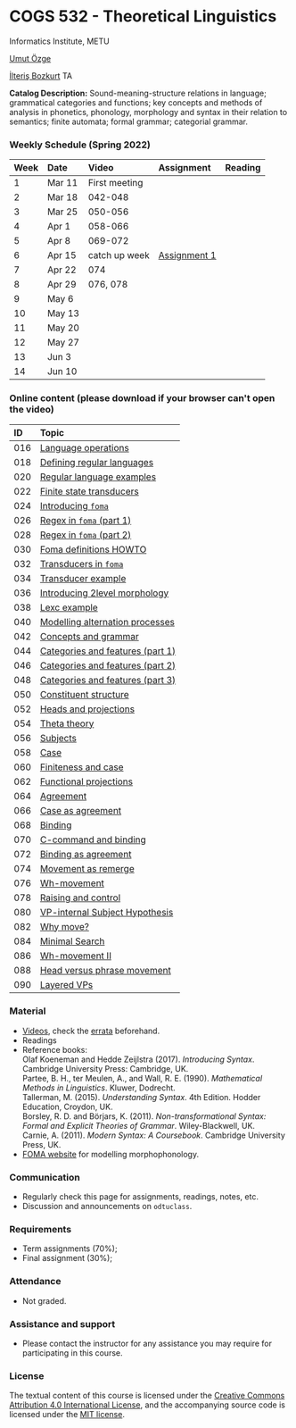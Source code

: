 # COGS 532 - Theoretical Linguistics 
Informatics Institute, METU


[Umut Özge](https://umutozge.github.io)  

[İlteriş Bozkurt](mailto:ilte9605@gmail.com) TA

**Catalog Description:** Sound-meaning-structure relations in language; grammatical categories and functions; key concepts and methods of analysis in phonetics, phonology, morphology and syntax in their relation to semantics; finite automata; formal grammar; categorial grammar.

###   Weekly Schedule (Spring 2022)
  


|Week| Date   | Video | Assignment | Reading |
:--- |:-------|:------|:---|:---
|1    |Mar 11  |First meeting| |
|2    |Mar 18  |042-048  | | |     
|3    |Mar 25  |050-056  | | |     
|4    |Apr 1  |058-066  | | |     
|5    |Apr 8  |069-072| | | 
|6    |Apr 15 |catch up week |[Assignment 1](assignments/cogs532-2022-assignment-01.pdf)| | 
|7    |Apr 22  |074|  || 
|8    |Apr 29  |076, 078|  | | 
|9    |May 6 ||  | | 
|10   |May 13 ||  | | 
|11   |May 20 ||  | | 
|12   |May 27 || | |
|13   |Jun 3 ||| |
|14   |Jun 10 | |  | |

### Online content (please download if your browser can't open the video)

|ID| Topic |
:---|:--- |
016 | [Language operations](http://lfcs.ii.metu.edu.tr/cr/cogs532/vid/016_language-operations.m4v) | 
018 | [Defining regular languages](http://lfcs.ii.metu.edu.tr/cr/cogs532/vid/018_defining-regular-languages.m4v) | 
020 | [Regular language examples](http://lfcs.ii.metu.edu.tr/cr/cogs532/vid/020_regular-language-examples.m4v) | 
022 | [Finite state transducers](http://lfcs.ii.metu.edu.tr/cr/cogs532/vid/022_finite-state-transducers.m4v) | 
024 | [Introducing `foma`](http://lfcs.ii.metu.edu.tr/cr/cogs532/vid/024_introducing-foma.m4v) | 
026 | [Regex in `foma` (part 1)](http://lfcs.ii.metu.edu.tr/cr/cogs532/vid/026_regex-in-foma-1.m4v) | 
028 | [Regex in `foma` (part 2)](http://lfcs.ii.metu.edu.tr/cr/cogs532/vid/028_regex-in-foma-2.m4v) | 
030 | [Foma definitions HOWTO](http://lfcs.ii.metu.edu.tr/cr/cogs532/vid/030_foma-definitions-howto.m4v)
032 | [Transducers in `foma`](http://lfcs.ii.metu.edu.tr/cr/cogs532/vid/032_transducers-in-foma.m4v)
034 | [Transducer example](http://lfcs.ii.metu.edu.tr/cr/cogs532/vid/034_transducer-example.m4v)
036 | [Introducing 2level morphology](http://lfcs.ii.metu.edu.tr/cr/cogs532/vid/036_introducing-2level-morphology.m4v)
038 | [Lexc example](http://lfcs.ii.metu.edu.tr/cr/cogs532/vid/038_lexc-example.mp4)
040 | [Modelling alternation processes](http://lfcs.ii.metu.edu.tr/cr/cogs532/vid/040_modelling-alternation-processes.mp4)
042 | [Concepts and grammar](http://lfcs.ii.metu.edu.tr/cr/cogs532/vid/042_concepts-and-grammar.mp4)
044 | [Categories and features (part 1)](http://lfcs.ii.metu.edu.tr/cr/cogs532/vid/044_categories-and-features-1.mp4)
046 | [Categories and features (part 2)](http://lfcs.ii.metu.edu.tr/cr/cogs532/vid/046_categories-and-features-2.mp4)
048 | [Categories and features (part 3)](http://lfcs.ii.metu.edu.tr/cr/cogs532/vid/048_categories-and-features-3.mp4)
050 | [Constituent structure](http://lfcs.ii.metu.edu.tr/cr/cogs532/vid/050_constituent-structure.mp4)
052 | [Heads and projections](http://lfcs.ii.metu.edu.tr/cr/cogs532/vid/052_heads-and-projections.mp4)
054 | [Theta theory](http://lfcs.ii.metu.edu.tr/cr/cogs532/vid/054_theta-theory.mp4)
056 | [Subjects](http://lfcs.ii.metu.edu.tr/cr/cogs532/vid/056_subjects.mp4)
058 | [Case](http://lfcs.ii.metu.edu.tr/cr/cogs532/vid/058_case.mp4)
060 | [Finiteness and case](http://lfcs.ii.metu.edu.tr/cr/cogs532/vid/060_finiteness-and-case.mp4)
062 | [Functional projections](http://lfcs.ii.metu.edu.tr/cr/cogs532/vid/062_functional-projections.mp4)
064 | [Agreement](http://lfcs.ii.metu.edu.tr/cr/cogs532/vid/064_agreement.mp4)
066 | [Case as agreement](http://lfcs.ii.metu.edu.tr/cr/cogs532/vid/066_case-as-agreement.mp4)
068 | [Binding](http://lfcs.ii.metu.edu.tr/cr/cogs532/vid/068_binding.mp4)
070 | [C-command and binding](http://lfcs.ii.metu.edu.tr/cr/cogs532/vid/070_c-command-and-binding.mp4)
072 | [Binding as agreement](http://lfcs.ii.metu.edu.tr/cr/cogs532/vid/072_binding-as-agreement.mp4)
074 | [Movement as remerge](http://lfcs.ii.metu.edu.tr/cr/cogs532/vid/074_movement-as-remerge.mp4)
076 | [Wh-movement](http://lfcs.ii.metu.edu.tr/cr/cogs532/vid/076_wh-movement.mp4)
078 | [Raising and control](http://lfcs.ii.metu.edu.tr/cr/cogs532/vid/078_raising-and-control.mp4)
080 | [VP-internal Subject Hypothesis](http://lfcs.ii.metu.edu.tr/cr/cogs532/vid/080_vp-internal-subject-hypothesis.mp4)
082 | [Why move?](http://lfcs.ii.metu.edu.tr/cr/cogs532/vid/082_why-move.mp4)
084 | [Minimal Search](http://lfcs.ii.metu.edu.tr/cr/cogs532/vid/084_minimal-search.mp4)
086 | [Wh-movement II](http://lfcs.ii.metu.edu.tr/cr/cogs532/vid/086_wh-movement-ii.mp4)
088 | [Head versus phrase movement](http://lfcs.ii.metu.edu.tr/cr/cogs532/vid/088_head-versus-phrase-movement.mp4)
090 | [Layered VPs](http://lfcs.ii.metu.edu.tr/cr/cogs532/vid/090_layered-vps.mp4)
      
      
### Material

<!-- * [Lecture notes](notes/cogs532-lecture-notes.pdf); check regularly for updates.-->
* [Videos](http://lfcs.ii.metu.edu.tr/var/vid/cogs532/), check the [errata](var/errata_for_videos.md) beforehand.
* Readings
* Reference books:  
    Olaf Koeneman and Hedde Zeijlstra (2017). *Introducing Syntax*. Cambridge University Press: Cambridge, UK.  
	Partee, B. H., ter Meulen, A., and Wall, R. E. (1990). *Mathematical Methods in Linguistics*. Kluwer, Dodrecht.  
	Tallerman, M. (2015). *Understanding Syntax*. 4th Edition. Hodder Education, Croydon, UK.   
	Borsley, R. D. and Börjars, K. (2011). *Non-transformational Syntax: Formal and Explicit Theories of Grammar*. Wiley-Blackwell, UK.  
	Carnie, A. (2011). *Modern Syntax: A Coursebook*. Cambridge University Press, UK.  
* [FOMA website](https://fomafst.github.io/) for modelling morphophonology.
	
### Communication

* Regularly check this page for assignments, readings, notes, etc.
* Discussion and announcements on `odtuclass`.

### Requirements

* Term assignments (70%); 
* Final assignment (30%); 

### Attendance

* Not graded. 

### Assistance and support 

* Please contact the instructor for any assistance you may require for participating in this course.

### License
The textual content of this course is licensed under the [Creative Commons Attribution 4.0 International License](https://creativecommons.org/licenses/by/4.0/), and the accompanying source code is licensed under the [MIT license](http://opensource.org/licenses/mit-license.php).
